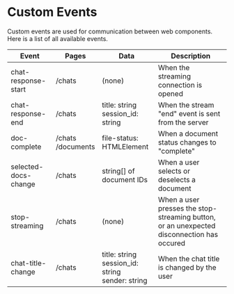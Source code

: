 # Custom Events

Custom events are used for communication between web components. Here is a list of all available events.

| Event                | Pages                 | Data                                                    | Description                                                                               |
| -------------------- | --------------------- | ------------------------------------------------------- | ----------------------------------------------------------------------------------------- |
| chat-response-start  | /chats                | (none)                                                  | When the streaming connection is opened                                                   |
| chat-response-end    | /chats                | title: string<br/>session_id: string                    | When the stream "end" event is sent from the server                                       |
| doc-complete         | /chats<br/>/documents | file-status: HTMLElement                                | When a document status changes to "complete"                                              |
| selected-docs-change | /chats                | string[] of document IDs                                | When a user selects or deselects a document                                               |
| stop-streaming       | /chats                | (none)                                                  | When a user presses the stop-streaming button, or an unexpected disconnection has occured |
| chat-title-change    | /chats                | title: string<br/>session_id: string<br/>sender: string | When the chat title is changed by the user                                                |
